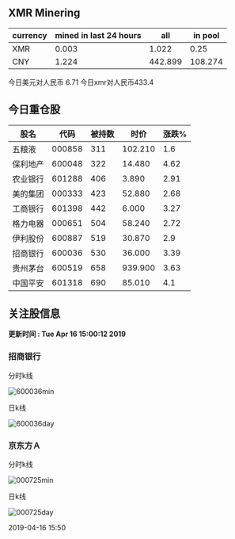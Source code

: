 ## XMR Minering

|currency|mined in last 24 hours|all|in pool|
|---|---|---|---|
|XMR|0.003|1.022|0.25|
|CNY|1.224|442.899|108.274|

今日美元对人民币 6.71	今日xmr对人民币433.4


## 今日重仓股 

|股名|代码|被持数|时价|涨跌%|
|---|---|---|---|---|
|五粮液|000858|311|102.210|1.6|
|保利地产|600048|322|14.480|4.62|
|农业银行|601288|406|3.890|2.91|
|美的集团|000333|423|52.880|2.68|
|工商银行|601398|442|6.000|3.27|
|格力电器|000651|504|58.240|2.72|
|伊利股份|600887|519|30.870|2.9|
|招商银行|600036|530|36.000|3.39|
|贵州茅台|600519|658|939.900|3.63|
|中国平安|601318|690|85.010|4.1|

## 关注股信息
**更新时间 : Tue Apr 16 15:00:12 2019**
### 招商银行 
分时k线

![600036min](http://image.sinajs.cn/newchart/min/n/sh600036.gif)

日k线

![600036day](http://image.sinajs.cn/newchart/daily/n/sh600036.gif)

### 京东方Ａ 
分时k线

![000725min](http://image.sinajs.cn/newchart/min/n/sz000725.gif)

日k线

![000725day](http://image.sinajs.cn/newchart/daily/n/sz000725.gif)

2019-04-16 15:50